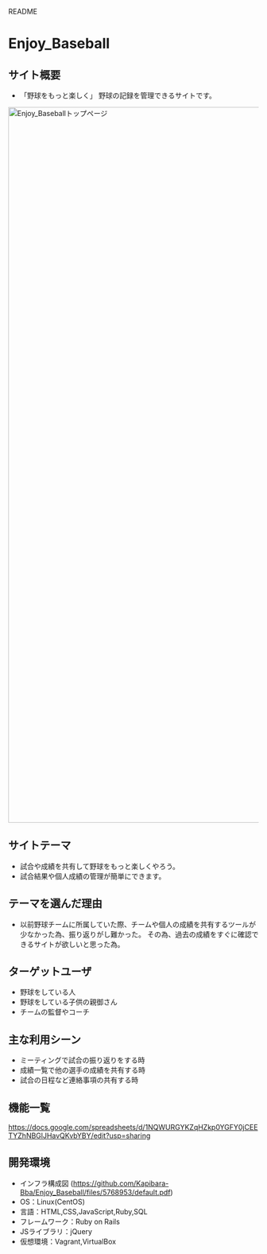  README

# Enjoy_Baseball

## サイト概要
- 「野球をもっと楽しく」
  野球の記録を管理できるサイトです。

<img width="1440" alt="Enjoy_Baseballトップページ" src="https://user-images.githubusercontent.com/70389126/102007257-ccfea400-3d6a-11eb-8657-5324f3fe0926.png">

## サイトテーマ
- 試合や成績を共有して野球をもっと楽しくやろう。
- 試合結果や個人成績の管理が簡単にできます。

## テーマを選んだ理由
- 以前野球チームに所属していた際、チームや個人の成績を共有するツールが少なかった為、振り返りがし難かった。
  その為、過去の成績をすぐに確認できるサイトが欲しいと思った為。

## ターゲットユーザ
- 野球をしている人
- 野球をしている子供の親御さん
- チームの監督やコーチ

## 主な利用シーン
- ミーティングで試合の振り返りをする時
- 成績一覧で他の選手の成績を共有する時
- 試合の日程など連絡事項の共有する時


## 機能一覧
https://docs.google.com/spreadsheets/d/1NQWURGYKZqHZkp0YGFY0jCEETYZhNBGlJHavQKvbYBY/edit?usp=sharing

## 開発環境
- インフラ構成図 (https://github.com/Kapibara-Bba/Enjoy_Baseball/files/5768953/default.pdf)
- OS：Linux(CentOS)
- 言語：HTML,CSS,JavaScript,Ruby,SQL
- フレームワーク：Ruby on Rails
- JSライブラリ：jQuery
- 仮想環境：Vagrant,VirtualBox
